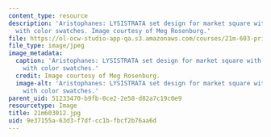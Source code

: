 ```yaml
---
content_type: resource
description: 'Aristophanes: LYSISTRATA set design for market square with house exterior,
  with color swatches. Image courtesy of Meg Rosenburg.'
file: https://ol-ocw-studio-app-qa.s3.amazonaws.com/courses/21m-603-principles-of-design-fall-2005/9e37155a63d3f7dfcc1bfbcf2b76aa6d_21m603012.jpg
file_type: image/jpeg
image_metadata:
  caption: 'Aristophanes: LYSISTRATA set design for market square with house exterior,
    with color swatches.'
  credit: Image courtesy of Meg Rosenburg.
  image-alt: 'Aristophanes: LYSISTRATA set design for market square with house exterior,
    with color swatches.'
parent_uid: 51233470-b9fb-0ce2-2e58-d82a7c19c0e9
resourcetype: Image
title: 21m603012.jpg
uid: 9e37155a-63d3-f7df-cc1b-fbcf2b76aa6d
---
```

